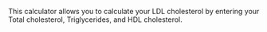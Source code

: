This calculator allows you to calculate your LDL cholesterol by entering your Total cholesterol, Triglycerides, and HDL cholesterol.
